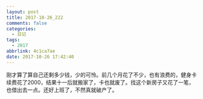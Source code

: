```yaml
---
layout: post
title: 2017-10-26_222
comments: false
categories:
  - 日记
tags:
  - 2017
abbrlink: 4c1ca7ae
date: 2017-10-26 17:42:40
---
```


<div>  刚才算了算自己还剩多少钱，少的可怜。前几个月花了不少，也有浪费的，健身卡续费花了2000，结果十一后就搬家了，卡也就废了。找这个新房子又花了一笔，也借出去一点。还好上班了，不然真就破产了。</div>
